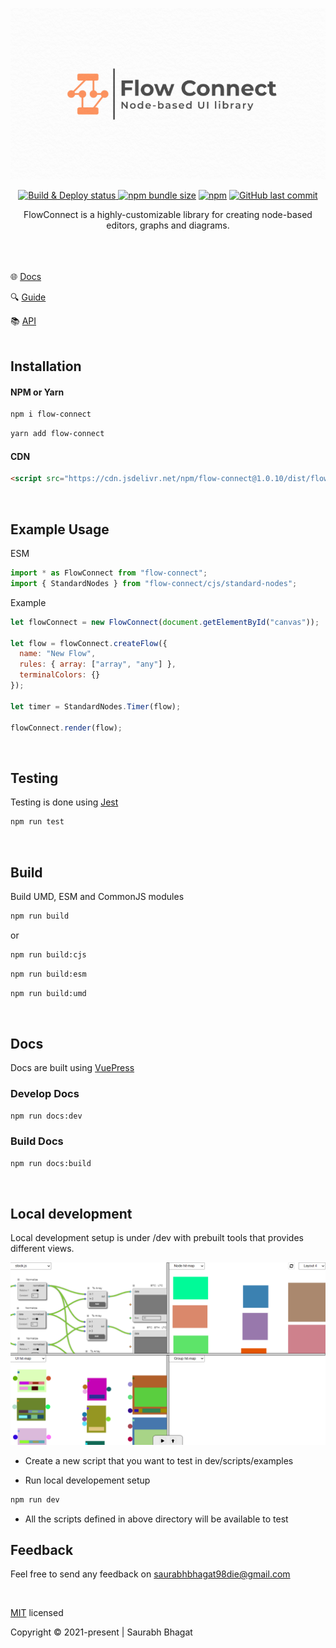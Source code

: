 <p align="center">
<img width="800" alt="FlowConnect logo" src="./media/flow-connect-index.png" />
</p>

<p align="center">
<a href="https://github.com/saurabh-prosoft/flow-connect/actions/workflows/release.yml">
<img alt="Build & Deploy status" src="https://img.shields.io/github/workflow/status/saurabh-prosoft/flow-connect/Release?label=Build%20%26%20Deploy&logo=data%3Aimage%2Fpng%3Bbase64%2CiVBORw0KGgoAAAANSUhEUgAAABAAAAAQEAYAAABPYyMiAAAABGdBTUEAALGPC%2FxhBQAAACBjSFJNAAB6JgAAgIQAAPoAAACA6AAAdTAAAOpgAAA6mAAAF3CculE8AAAABmJLR0QAAAAAAAD5Q7t%2FAAAACXBIWXMAAABgAAAAYADwa0LPAAAAB3RJTUUH5gUMEiAyzA5gywAAAsBJREFUSMe9VF1Ik2EYPc%2FnXGP5UyGEFZUWxZRp9CdCbRXihQQKgxSCgogo%2FCG6yO2bsSIpZBfRRT90aYE3lpSIdZUsKHTfSiuTYlQ35m9dLSW37zvd9C2o1vyJzuX7Pud5z%2FMc3gP8QIDks7WrVjW%2FovH8W2kp5onF8kwoZoO5r0DmvpGRjA6I8Wpw0BehoR1rafmV4MsjtTVVVS3ryf77BQXz5aWCmMrNBsmbXEBcr19jEEBhT0%2FyPAryiNvNF0DGtY4OOQvR7169moonTwBY4nGUAThstSoPAP1De%2FvFuMju68PDPyfrJiPtqqquI7Xz9%2B75xsgXe4qK%2FrTyx7TZFsMjFcXvISPBtjZz87JQz5YK0zp9M5Cx1uVS%2FrcAvR%2B0BmMxCQESy8pKKyBAGv2bcnL8tTS0cFOTb4wMF7vdixUg5RB9dV2d8QEU76NHv1kQIKlpdvtcJgg6nRKFQLxe3AKAmhpMALIzkcAOEK0HDzIHwJ3KyowbgFHY2%2FvbxMsApcRmU95B8LCszAiD5NDQ5XxRdg51dlrMQnU5GTl%2B6FDCDvBWcbFEITgxMLDknYcAeqamZkJA%2FPalS1fyRSkfnZ1N3vsO0BhYs2WLaiEjffX1qSxQN5Kap7HR%2F57G8zMu15KFmfDvpxF%2B29AQIA0tnJf3zxrPEwpPQRR%2FLKZvgOifsrP%2Fv4CbgP60u5u7AMu7kyfNwDALzOAxA0b9SGpaV1e6yE3FU8NkeMbvN%2BuSv8AsVBoAo%2FroUUQB%2BhMJjgN46nLRA7BtelpWANJcU5N8KQbiQDCIbRBUf%2F6MWkD22mwoBLi9ouJvPFlXWirpJpgLAblZVVViB%2FQphwNdgLxpbaUK4MrkpHU5EO9zOC6ISPnoly%2FpeBBATk9MGDqQed3hWLBnahONyHhJiZnl8%2BWd20pDCzudXi%2F58uXKleb5d6Pys7dtSKvmAAAAJXRFWHRkYXRlOmNyZWF0ZQAyMDIyLTA1LTEyVDE4OjMyOjUwKzAwOjAwDrtGqwAAACV0RVh0ZGF0ZTptb2RpZnkAMjAyMi0wNS0xMlQxODozMjo1MCswMDowMH%2Fm%2FhcAAAAASUVORK5CYII%3D&style=flat-square">
</a>
<a href="https://bundlephobia.com/package/flow-connect"><img alt="npm bundle size" src="https://img.shields.io/bundlephobia/min/flow-connect?label=Minified%20Size&logo=data%3Aimage%2Fpng%3Bbase64%2CiVBORw0KGgoAAAANSUhEUgAAABgAAAAYCAYAAADgdz34AAAAAXNSR0IArs4c6QAAAARnQU1BAACxjwv8YQUAAAAJcEhZcwAAA60AAAOtAWfgcvQAAAM5SURBVEhLrZZZSFRRHMa%2FWRx1phzXkNSISsyIfAiSIKKFKKmEyCgipF6KoO2hwhZSSAvnzZIeNCuQAn3IkgqiIizbbXloMcU2xtSh0nGZfek7d44XLXUs%2FcHlnPM%2FZ%2Ba7%2F%2B3MaECu5CMtNRbb46KxJFKPl%2B123FxejifcCoj9iaAIDHJ7N2bOTkBhdAS2efx42%2BOE5csv1G6ogl8eMfDx8gkqq3EwTGCQhr1YPDsRVXotMl1ePPAFcM%2BgR75Og2mBIBwDHtz90IWzFH4mPzIqOjkO49JzWN0%2BnM9KQYzJgDyGbYVOi3itBpEcTdxrdvrQWP0CHfIjozKiB0PQvivAximROE%2BRGGH4OYAWil52eOGmN22PPqFxVy06ldMjMKbA%2ByPYx7AkdfbhxqwEXIvQIVluqVDE4%2FDg6udf2L%2FqHGzSrKKV44gwydOZ8O0z4lD20YbNIjRyS4VhM3j9yEo04WjhGpikWWVMgZI7sHgDCFAkOz0JNd%2B6UezyoVVuq5ijkR6lR9raeX97GC4H6DyJbg6xYh4MwsceKY43YpvRgDnCNhR60sVQrVx6Bu%2BkaWwPBE4vPskpNBroU8w40e1EE0tXCKv0ufHSasdxvsQaLtUXDyvABNbxae53w8ov%2FU4RLUW20NbOBPvkMUyNxMJUMywUEm%2BvNmJYgbafKGcVHWYekt%2B0o0iaEROF%2BcyHWy4VWGVxC6bj6v09WCRN4QVyK9FT8xq3ux34sLMGt6RZwRgxvGr8QfjplXtOIipL14eaOKyAoKwBnmYb8r%2FbQ3XOcu1VNv6APaPrcaCu14Xq1XORLWzjEhDkXcQbDl7moqm5C%2BUh698kx2AHvZh5qF45P36BQewubGVlVdALu92Ju9KswlL9ykJozclEhliH7YPReHUQW9h433gh1rMAEqRZgSK30oqQy6n%2FvwUG%2BXgMBeYonKZXdl4bGnkpBpmzJcvO4vE%2Fh%2BhPMkpQautDAa8KY0cvLkizht2eIyYTFiDBBRaUvrJi048BPGV47MLIapomxskQUFhbgevrKlDHUCmXYZwxVNKTJiDxsNm%2BiAnvq4dinGwB8E%2FCKd5Z%2FS228L%2FX%2Fw3vogOhGfAbGlQngDQ0apcAAAAASUVORK5CYII%3D&style=flat-square"></a>
<a href="https://www.npmjs.com/package/flow-connect"><img alt="npm" src="https://img.shields.io/npm/v/flow-connect?label=NPM&logo=data%3Aimage%2Fpng%3Bbase64%2CiVBORw0KGgoAAAANSUhEUgAAABgAAAAYCAYAAADgdz34AAAAAXNSR0IArs4c6QAAAARnQU1BAACxjwv8YQUAAAAJcEhZcwAABpAAAAaQAeEfw3UAAADISURBVEhLY2QAAp1nfJr%2FGRg6gExnIOYGiVEAvgLxXiAuuyr16SajNtBwIOc4EPMDMTXBeyC2ZAISIJdT23AQEATiDpAPvgAZlAYLLvAF5ANaGQ4CPCALaApGLSAIaG4BKJkCMzHJAJQxn0CYcCADxJYQJgKQa0EYsBhYDWWDAdCcUCC1CsJDgNFIJghGLSAIhocFoDqUVgBc4YAqaFqBvSALyoAYVEFTGwDN%2FF%2FOBGpaADkWQLwBiEH1M6UAZMZGILa8KvX5JgDWcitjIQx38wAAAABJRU5ErkJggg%3D%3D&style=flat-square"></a>
<a href="https://github.com/saurabh-prosoft/flow-connect/commits/master"><img alt="GitHub last commit" src="https://img.shields.io/github/last-commit/saurabh-prosoft/flow-connect?color=lightgrey&label=Last%20Commit&logo=data%3Aimage%2Fpng%3Bbase64%2CiVBORw0KGgoAAAANSUhEUgAAABgAAAAYCAYAAADgdz34AAAAAXNSR0IArs4c6QAAAARnQU1BAACxjwv8YQUAAAAJcEhZcwAADsMAAA7DAcdvqGQAAAI9SURBVEhLzZZNSFRRGIbHBDHdiQm5CcNIMEOcEWwRkm3E1lI7FQOX0tptIIhgIIKKrlo0tHBThEGFOwVnXGggRi50oag7kYJ%2BHJ%2F3nDuXM%2BM91xFc%2BMLDd36%2F852f%2B82UJWKUyWSaMc%2BhE5qgBqRD%2BA5fIZ1KpXbVGKXIBXAsZ%2BPQA7FBoH%2BQhpH8Qsyvw3yCv%2Bcm0zmImYSbpqF0HcMQfAPt7AEURofzEcxrW4tULrC%2BXal%2FH%2BpNDd0IrJz3Y6Kcr4EiuweVAY3wElbBlRYOnUsmEpw3YDagWvVAv2AY5jnbfOQFymazZblcboCijrTKNBYpv4NRcJ3%2Fhm4cz%2FmcS8lkUn0fwP%2BKiP4OdhvKTYvVEI5ng7JXzL2F0YW2mIYIaQcvwHW%2BBXO2eKEWwetc0gJ6Tv8dJoj%2BFFuK%2FoA7t5gVHZEuOnxNOFdHyWK%2Bu%2FsCXdbX9VT%2BO7iybbq%2BNFd3sEy53TZFapWBj4JyrPClL37K1ozGdLkdoFV9VMCF4quWr1fgzl0PX49HSh%2FdthgvUoZy031bM1J2%2FRi3wA94yvEc2apfHM1jzBtbCzXD3JO4BZRCepnsHaNkR78i1xft%2Fn4cgPKbyUXeZBZIxzQNX2AHNF6LPwFdahu40qt7RvSfVSleYA9uQ9wPiuTrV4pRogxzmbt9RdoKfXCihgjJsc%2B5LrXXdS5pgRXIgrlQeEv5IbyHUpKexmhsC3MXTIsjXzRGHN9djNJ5F%2BgvTC1IelmbsATvcPxTjeeVSJwBR3%2BzVV1X6owAAAAASUVORK5CYII%3D&style=flat-square"></a>
</p>

<p align="center">
FlowConnect is a highly-customizable library for creating node-based editors, graphs and diagrams.
</p>

\
\
\
:globe_with_meridians: [Docs](https://flow-connect.saurabhagat.me)

:mag: [Guide](https://flow-connect.saurabhagat.me/guide)

:books: [API](https://flow-connect.saurabhagat.me/reference/api)
\
<br/>

## Installation

#### NPM or Yarn

```bash
npm i flow-connect
```
```bash
yarn add flow-connect
```

#### CDN

```html
<script src="https://cdn.jsdelivr.net/npm/flow-connect@1.0.10/dist/flow-connect.js"></script>
```

<br/>

## Example Usage

ESM

```js
import * as FlowConnect from "flow-connect";
import { StandardNodes } from "flow-connect/cjs/standard-nodes";
```

Example

```js
let flowConnect = new FlowConnect(document.getElementById("canvas"));

let flow = flowConnect.createFlow({
  name: "New Flow",
  rules: { array: ["array", "any"] },
  terminalColors: {}
});

let timer = StandardNodes.Timer(flow);

flowConnect.render(flow);
```

<br/>

## Testing

Testing is done using [Jest](https://jestjs.io/docs/getting-started)

```bash
npm run test
```

<br/>

## Build

Build UMD, ESM and CommonJS modules

```bash
npm run build
```
or
```bash
npm run build:cjs
```
```bash
npm run build:esm
```
```bash
npm run build:umd
```

<br/>

## Docs

Docs are built using [VuePress](https://v2.vuepress.vuejs.org/)

### Develop Docs

```bash
npm run docs:dev
```

### Build Docs

```bash
npm run docs:build
```
<br/>

## Local development

Local development setup is under /dev with prebuilt tools that provides different views.

<img width="600" alt="FlowConnect logo" src="./media/dev.png" />

<br/>

- Create a new script that you want to test in dev/scripts/examples

- Run local developement setup

```bash
npm run dev
```
- All the scripts defined in above directory will be available to test

## Feedback

Feel free to send any feedback on <saurabhbhagat98die@gmail.com>


<br/>

[MIT](./LICENSE) licensed

Copyright &copy; 2021-present | Saurabh Bhagat
